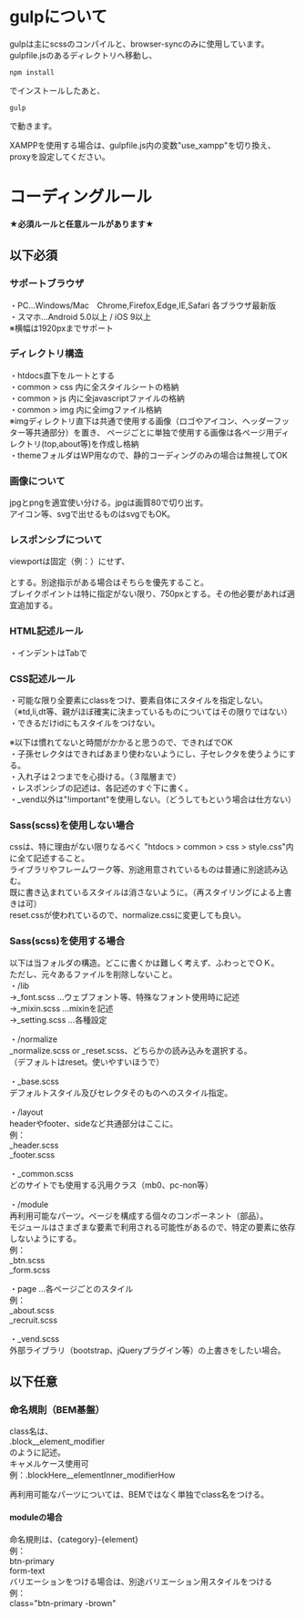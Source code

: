 # gulpについて
gulpは主にscssのコンパイルと、browser-syncのみに使用しています。
gulpfile.jsのあるディレクトリへ移動し、
```
npm install
```
でインストールしたあと、
```
gulp
```
で動きます。

XAMPPを使用する場合は、gulpfile.js内の変数"use_xampp"を切り換え、
proxyを設定してください。


# コーディングルール
**★必須ルールと任意ルールがあります★**


## 以下必須

### サポートブラウザ
・PC…Windows/Mac　Chrome,Firefox,Edge,IE,Safari 各ブラウザ最新版  
・スマホ…Android 5.0以上 / iOS 9以上  
※横幅は1920pxまでサポート  


### ディレクトリ構造
・htdocs直下をルートとする  
・common > css 内に全スタイルシートの格納  
・common > js 内に全javascriptファイルの格納  
・common > img 内に全imgファイル格納  
※imgディレクトリ直下は共通で使用する画像（ロゴやアイコン、ヘッダーフッター等共通部分）を置き、
ページごとに単独で使用する画像は各ページ用ディレクトリ(top,about等)を作成し格納  
・themeフォルダはWP用なので、静的コーディングのみの場合は無視してOK


### 画像について
jpgとpngを適宜使い分ける。jpgは画質80で切り出す。  
アイコン等、svgで出せるものはsvgでもOK。


### レスポンシブについて
viewportは固定（例：<meta name="viewport" content="width=750">）にせず、  
<meta name="viewport" content="width=device-width">  
とする。別途指示がある場合はそちらを優先すること。  
ブレイクポイントは特に指定がない限り、750pxとする。その他必要があれば適宜追加する。  


### HTML記述ルール
・インデントはTabで


### CSS記述ルール
・可能な限り全要素にclassをつけ、要素自体にスタイルを指定しない。  
（※td,li,dt等、親がほぼ確実に決まっているものについてはその限りではない）  
・できるだけidにもスタイルをつけない。  

※以下は慣れてないと時間がかかると思うので、できればでOK  
・子孫セレクタはできればあまり使わないようにし、子セレクタを使うようにする。  
・入れ子は２つまでを心掛ける。（３階層まで）  
・レスポンシブの記述は、各記述のすぐ下に書く。  
・_vend以外は"!important"を使用しない。（どうしてもという場合は仕方ない）


### Sass(scss)を使用しない場合
cssは、特に理由がない限りなるべく "htdocs > common > css > style.css"内に全て記述すること。  
ライブラリやフレームワーク等、別途用意されているものは普通に別途読み込む。  
既に書き込まれているスタイルは消さないように。（再スタイリングによる上書きは可）  
reset.cssが使われているので、normalize.cssに変更しても良い。


### Sass(scss)を使用する場合
以下は当フォルダの構造。どこに書くかは難しく考えず、ふわっとでＯＫ。  
ただし、元々あるファイルを削除しないこと。  
・/lib  
→_font.scss …ウェブフォント等、特殊なフォント使用時に記述  
→_mixin.scss …mixinを記述  
→_setting.scss …各種設定  

・/normalize  
_normalize.scss or _reset.scss、どちらかの読み込みを選択する。  
（デフォルトはreset。使いやすいほうで）  

・_base.scss  
デフォルトスタイル及びセレクタそのものへのスタイル指定。  

・/layout  
headerやfooter、sideなど共通部分はここに。  
例：  
_header.scss  
_footer.scss  

・_common.scss  
どのサイトでも使用する汎用クラス（mb0、pc-non等）  

・/module  
再利用可能なパーツ。ページを構成する個々のコンポーネント（部品）。  
モジュールはさまざまな要素で利用される可能性があるので、特定の要素に依存しないようにする。  
例：  
_btn.scss  
_form.scss  

・page …各ページごとのスタイル  
例：  
_about.scss  
_recruit.scss  

・_vend.scss  
外部ライブラリ（bootstrap、jQueryプラグイン等）の上書きをしたい場合。  



## 以下任意

### 命名規則（BEM基盤）
class名は、  
.block__element_modifier  
のように記述。  
キャメルケース使用可  
例：.blockHere__elementInner_modifierHow  
  
再利用可能なパーツについては、BEMではなく単独でclass名をつける。  

#### moduleの場合
命名規則は、{category}-{element}  
例：  
btn-primary  
form-text  
バリエーションをつける場合は、別途バリエーション用スタイルをつける  
例：  
class="btn-primary -brown"
